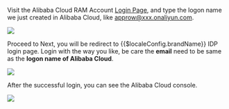 <IntegrationDetailCard :title="`Use Approw IdP to log in to Alibaba Cloud`">

Visit the Alibaba Cloud RAM Account [Login Page](https://signin-intl.aliyun.com/), and type the logon name we just created in Alibaba Cloud, like approw@xxx.onaliyun.com.

![](~@imagesEnUs/integration/ali-cloud/4-1.png)

Proceed to Next, you will be redirect to {{$localeConfig.brandName}} IDP login page. Login with the way you like, be care the **email** need to be same as the **logon name of Alibaba Cloud**.

![](~@imagesEnUs/integration/ali-cloud/4-2.png)

After the successful login, you can see the Alibaba Cloud console.

![](~@imagesEnUs/integration/ali-cloud/4-3.png)

</IntegrationDetailCard>
